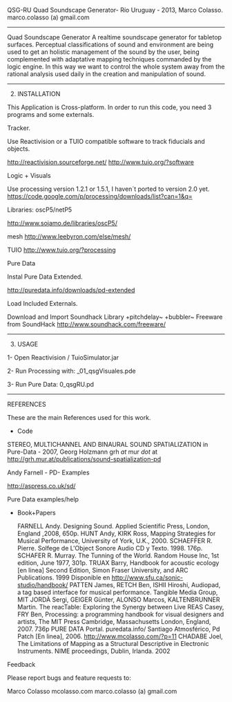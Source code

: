 QSG-RU 
Quad Soundscape Generator- Río Uruguay -
2013, Marco Colasso. 
marco.colasso (a) gmail.com

----------------------------------------------------------------------------

Quad Soundscape Generator
A realtime soundscape generator for tabletop surfaces.
Perceptual classifications of sound and environment are being used to get an holistic management of the sound by the user, being complemented with adaptative mapping techniques commanded by the logic engine. In this way we want to control the whole system away from the rational analysis used daily in the creation and manipulation of sound.

----------------------------------------------------------------------------
2. INSTALLATION

This Application is Cross-platform. 
In order to run this code, you need 3 programs and some externals. 

Tracker. 

Use Reactivision or a TUIO compatible software to track fiducials and objects. 

http://reactivision.sourceforge.net/
http://www.tuio.org/?software

Logic + Visuals

Use processing version 1.2.1 or 1.5.1, I haven´t ported to version 2.0 yet. 
https://code.google.com/p/processing/downloads/list?can=1&q=

Libraries:
oscP5/netP5

http://www.sojamo.de/libraries/oscP5/

mesh
http://www.leebyron.com/else/mesh/

TUIO
http://www.tuio.org/?processing

Pure Data 

Instal Pure Data Extended. 

http://puredata.info/downloads/pd-extended

Load  Included Externals.
  
Download and Import Soundhack Library
+pitchdelay~
+bubbler~
Freeware from SoundHack
http://www.soundhack.com/freeware/


----------------------------------------------------------------------------
3. USAGE

1- Open Reactivision / TuioSimulator.jar

2- Run Processing with: _01_qsgVisuales.pde

3- Run Pure Data: 0_qsgRU.pd

----------------------------------------------------------------------------


REFERENCES

These are the main References used for this work. 

- Code

STEREO, MULTICHANNEL AND BINAURAL SOUND SPATIALIZATION
in Pure-Data - 2007, Georg Holzmann
grh _at_ mur _dot_ at
http://grh.mur.at/publications/sound-spatialization-pd

Andy Farnell - PD- Examples

http://aspress.co.uk/sd/

Pure Data examples/help

- Book+Papers

	 FARNELL Andy. Designing Sound. Applied Scientific Press, London, England
,2008, 650p.
	HUNT Andy, KIRK Ross, Mapping Strategies for Musical Performance, University of York, U.K., 2000.
	SCHAEFFER  R. Pierre. Solfege de L'Object Sonore  Audio CD y Texto. 1998. 176p.
	SCHAFER R. Murray. The Tunning of the World. Random House Inc, 1st edition, June 1977, 301p.
	TRUAX Barry, Handbook for acoustic ecology [en linea] Second Edition, Simon Fraser University, and ARC Publications. 1999 Disponible en http://www.sfu.ca/sonic-studio/handbook/ 
	PATTEN James, RETCH Ben, ISHII Hiroshi, Audiopad, a tag based interface for musical performance.  Tangible Media Group, MIT
	JORDÀ Sergi, GEIGER Günter, ALONSO Marcos, KALTENBRUNNER Martin. The reacTable: Exploring the Synergy between Live 
	 REAS Casey, FRY Ben, Processing: a programming handbook for visual designers and artists, The MIT Press Cambridge, Massachusetts London, England, 2007. 736p
 	PURE DATA Portal. puredata.info/ 
 	Santiago Atmosférico, Pd Patch [En linea], 2006. http://www.mcolasso.com/?p=11
	CHADABE Joel, The Limitations of Mapping as a Structural Descriptive in Electronic Instruments. NIME proceedings, Dublin, Irlanda. 2002


Feedback

Please report bugs and feature requests to:

Marco Colasso
mcolasso.com 
marco.colasso (a) gmail.com 
